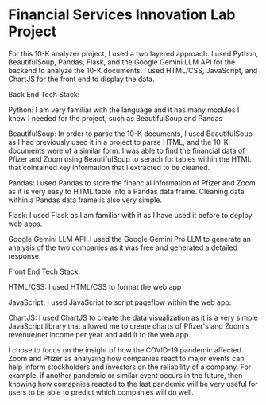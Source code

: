 # Financial Services Innovation Lab Project

For this 10-K analyzer project, I used a two layered approach.
I used Python, BeautifulSoup, Pandas, Flask, and the Google Gemini LLM API for the backend to analyze the 10-K documents. I used HTML/CSS, JavaScript, and ChartJS for the front end to display the data.

Back End Tech Stack:

Python: I am very familiar with the language and it has many modules I knew I needed for the project, such as BeautifulSoup and Pandas

BeautifulSoup: In order to parse the 10-K documents, I used BeautifulSoup as I had previously used it in a project to parse HTML, and the 10-K documents were of a similar form. I was able to find the financial data of Pfizer and Zoom using BeautifulSoup to serach for tables within the HTML that cointained key information that I extracted to be cleaned.

Pandas: I used Pandas to store the financial information of Pfizer and Zoom as it is very easy to HTML table into a Pandas data frame. Cleaning data within a Pandas data frame is also very simple.

Flask: I used Flask as I am familiar with it as I have used it before to deploy web apps.

Google Gemini LLM API: I used the Google Gemini Pro LLM to generate an analysis of the two companies as it was free and generated a detailed response.

Front End Tech Stack:

HTML/CSS: I used HTML/CSS to format the web app

JavaScript: I used JavaScript to script pageflow within the web app.

ChartJS: I used ChartJS to create the data visualization as it is a very simple JavaScript library that allowed me to create charts of Pfizer's and Zoom's revenue/net income per year and add it to the web app.

I chose to focus on the insight of how the COVID-19 pandemic affected Zoom and Pfizer as analyzing how companies react to major events can help inform stockholders and investors on the reliability of a company. For example, if another pandemic or similar event occurs in the future, then knowing how comapnies reacted to the last pandemic will be very useful for users to be able to predict which companies will do well.
